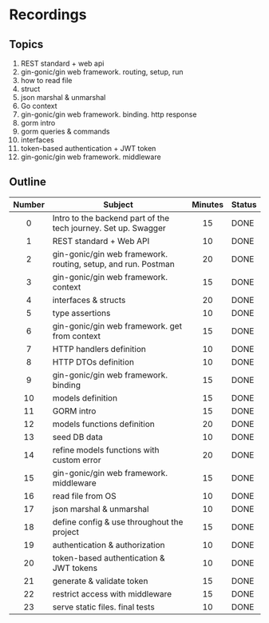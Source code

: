 # Recordings

## Topics

1. REST standard + web api
1. gin-gonic/gin web framework. routing, setup, run
1. how to read file
1. struct
1. json marshal & unmarshal
1. Go context
1. gin-gonic/gin web framework. binding. http response
1. gorm intro
1. gorm queries & commands
1. interfaces
1. token-based authentication + JWT token
1. gin-gonic/gin web framework. middleware

## Outline

|Number|Subject|Minutes|Status|
|:--:|--|:--:|--|
|0|Intro to the backend part of the tech journey. Set up. Swagger|15|DONE|
|1|REST standard + Web API|10|DONE|
|2|gin-gonic/gin web framework. routing, setup, and run. Postman|20|DONE|
|3|gin-gonic/gin web framework. context|15|DONE|
|4|interfaces & structs|20|DONE|
|5|type assertions|10|DONE|
|6|gin-gonic/gin web framework. get from context|15|DONE|
|7|HTTP handlers definition|10|DONE|
|8|HTTP DTOs definition|10|DONE|
|9|gin-gonic/gin web framework. binding|15|DONE|
|10|models definition|15|DONE|
|11|GORM intro|15|DONE|
|12|models functions definition|20|DONE|
|13|seed DB data|10|DONE|
|14|refine models functions with custom error|20|DONE|
|15|gin-gonic/gin web framework. middleware|15|DONE|
|16|read file from OS|10|DONE|
|17|json marshal & unmarshal|10|DONE|
|18|define config & use throughout the project|15|DONE|
|19|authentication & authorization|10|DONE|
|20|token-based authentication & JWT tokens|10|DONE|
|21|generate & validate token|15|DONE|
|22|restrict access with middleware|15|DONE|
|23|serve static files. final tests|10|DONE|

